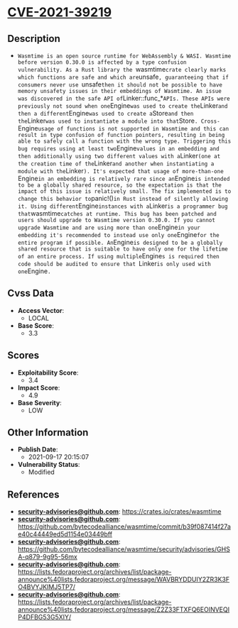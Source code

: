 
# [CVE-2021-39219](https://crates.io/crates/wasmtime)

## Description

- `Wasmtime is an open source runtime for WebAssembly & WASI. Wasmtime before version 0.30.0 is affected by a type confusion vulnerability. As a Rust library the `wasmtime` crate clearly marks which functions are safe and which are `unsafe`, guaranteeing that if consumers never use `unsafe` then it should not be possible to have memory unsafety issues in their embeddings of Wasmtime. An issue was discovered in the safe API of `Linker::func_*` APIs. These APIs were previously not sound when one `Engine` was used to create the `Linker` and then a different `Engine` was used to create a `Store` and then the `Linker` was used to instantiate a module into that `Store`. Cross-`Engine` usage of functions is not supported in Wasmtime and this can result in type confusion of function pointers, resulting in being able to safely call a function with the wrong type. Triggering this bug requires using at least two `Engine` values in an embedding and then additionally using two different values with a `Linker` (one at the creation time of the `Linker` and another when instantiating a module with the `Linker`). It's expected that usage of more-than-one `Engine` in an embedding is relatively rare since an `Engine` is intended to be a globally shared resource, so the expectation is that the impact of this issue is relatively small. The fix implemented is to change this behavior to `panic!()` in Rust instead of silently allowing it. Using different `Engine` instances with a `Linker` is a programmer bug that `wasmtime` catches at runtime. This bug has been patched and users should upgrade to Wasmtime version 0.30.0. If you cannot upgrade Wasmtime and are using more than one `Engine` in your embedding it's recommended to instead use only one `Engine` for the entire program if possible. An `Engine` is designed to be a globally shared resource that is suitable to have only one for the lifetime of an entire process. If using multiple `Engine`s is required then code should be audited to ensure that `Linker` is only used with one `Engine`.`

## Cvss Data

- **Access Vector**:
  - LOCAL
- **Base Score**:
  - 3.3

## Scores

- **Exploitability Score**:
  - 3.4
- **Impact Score**:
  - 4.9
- **Base Severity**:
  - LOW

## Other Information

- **Publish Date**:
  - 2021-09-17 20:15:07
- **Vulnerability Status**:
  - Modified

## References

- **security-advisories@github.com**: https://crates.io/crates/wasmtime
- **security-advisories@github.com**: https://github.com/bytecodealliance/wasmtime/commit/b39f087414f27ae40c44449ed5d1154e03449bff
- **security-advisories@github.com**: https://github.com/bytecodealliance/wasmtime/security/advisories/GHSA-q879-9g95-56mx
- **security-advisories@github.com**: https://lists.fedoraproject.org/archives/list/package-announce%40lists.fedoraproject.org/message/WAVBRYDDUIY2ZR3K3FO4BVYJKIMJ5TP7/
- **security-advisories@github.com**: https://lists.fedoraproject.org/archives/list/package-announce%40lists.fedoraproject.org/message/Z2Z33FTXFQ6EOINVEQIP4DFBG53G5XIY/
